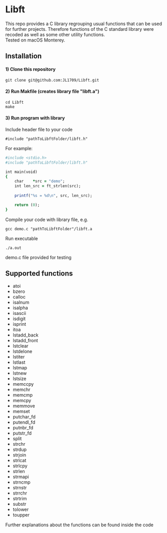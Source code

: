 # Libft
This repo provides a C library regrouping usual functions that can be used for further projects. Therefore functions of the C standard library were recoded as well as some other utility functions.  
Tested on macOS Monterey.

## Installation

#### 1) Clone this repository 
```
git clone git@github.com:JL1709/Libft.git
```

#### 2) Run Makfile (creates library file "libft.a")
```
cd Libft
make
```

#### 3)  Run program with library
Include header file to your code
```
#include "pathToLibftFolder/libft.h"
```
For example:
```ruby
#include <stdio.h>
#include "pathToLibftFolder/libft.h"

int main(void)
{
	char	*src = "demo";
	int	len_src = ft_strlen(src);
	
	printf("%s = %d\n", src, len_src);

	return (0);
}
```

Compile your code with library file, e.g.
```
gcc demo.c "pathToLibftFolder"/libft.a
```

Run executable
```
./a.out
```
demo.c file provided for testing

## Supported functions
- atoi
- bzero
- calloc
- isalnum
- isalpha
- isascii
- isdigit
- isprint
- itoa
- lstadd_back
- lstadd_front
- lstclear
- lstdelone
- lstiter
- lstlast
- lstmap
- lstnew
- lstsize
- memccpy
- memchr
- memcmp
- memcpy  
- memmove
- memset
- putchar_fd
- putendl_fd
- putnbr_fd
- putstr_fd
- split
- strchr
- strdup
- strjoin
- strlcat
- strlcpy
- strlen
- strmapi
- strncmp
- strnstr
- strrchr
- strtrim
- substr
- tolower
- toupper
		
Further explanations about the functions can be found inside the code
